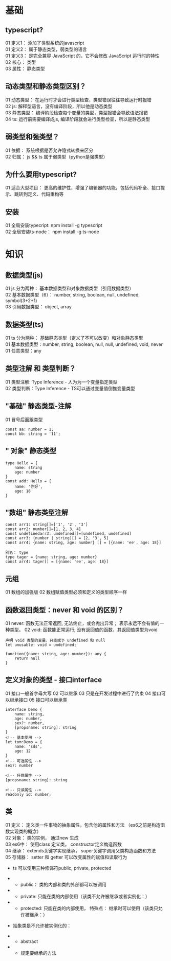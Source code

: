 # 基础

## typescript?
01 定义1： 添加了类型系统的javascript<br>
01 定义2： 属于静态类型，弱类型的语言<br>
01 定义3： 是完全兼容 JavaScript 的，它不会修改 JavaScript 运行时的特性<br>
02 核心： 类型<br>
03 属性： 静态类型<br>

## 动态类型和静态类型区别？
01 动态类型： 在运行时才会进行类型检查，类型错误往往导致运行时报错<br>
02 js: 解释型语言，没有编译阶段，所以他是动态类型<br>
03 静态类型： 编译阶段检查每个变量的类型，类型报错会导致语法报错<br>
04 ts: 运行前需要编译成js, 编译阶段就会进行类型检查，所以是静态类型<br>

## 弱类型和强类型？
01 依据： 系统根据是否允许隐式转换来区分 <br>
02 归属： js && ts 属于弱类型（python是强类型） <br>

## 为什么要用typescript?
01 适合大型项目： 更高的维护性，增强了编辑器的功能，包括代码补全、接口提示、跳转到定义、代码重构等

## 安装
01 全局安装typecript: npm install -g typescript<br>
02 全局安装ts-node： npm install -g ts-node<br>


# 知识

## 数据类型(js)
01 js 分为两种： 基本数据类型和对象数据类型（引用数据类型）<br>
02 基本数据类型（6）： number, string, boolean, null, undefined, symbol(3+2+1)<br>
03 引用数据类型： object, array<br>

## 数据类型(ts)
01 ts 分为两种： 基础静态类型（定义了不可以改变）和对象静态类型<br>
01 基本数据类型：number, string, boolean, null, null, undefined, void, never<br> 
01 任意类型：any<br> 

## 类型注解 和 类型判断？
01 类型注解: Type Inference - 人为为一个变量指定类型<br>
02 类型判断：Type Inference - TS可以通过变量值倒推变量类型<br>

## "基础" 静态类型-注解
01 冒号后面跟类型
````
const aa: number = 1;
const bb: string = '11';

````

## " 对象" 静态类型
````
type Hello = {
    name: string
    age: number
}
const add: Hello = {
    name: '你好',
    age: 18
}
````

## "数组" 静态类型注解
````
const arr1: string[]=['1', '2', '3']
const arr2: number[]=[1, 2, 3, 4]
const undefinedarr3: undefined[]=[undefined, undefined]
const arr3: (number | string)[] = [2, '3', 5]
const arr4: {name: string, age: number} [] = [{name: 'ee', age: 18}]

别名： type
type tager = {name: string, age: number}
const arr4: tager[] = [{name: 'ee', age: 18}]
````

## 元组
01 数组的加强版
02 数组赋值类型必须和定义的类型顺序一样

## 函数返回类型：never 和 void 的区别？
01 never: 函数无法正常返回, 无法终止，或会抛出异常； 表示永远不会有值的一种类型。
02 void: 函数能正常运行; 没有返回值的函数，其返回值类型为void
````
声明 void 类型的变量，只能赋予 undefined 和 null
let unusable: void = undefined;

function({name: string, age: number}): any {
    return null
}

````

## 定义对象的类型 -  接口interface 
01 接口一般首字母大写
02 可以继承
03 只是在开发过程中进行了约束
04 接口可以继承接口
05 接口可以继承类

````
interface Demo {
    name: string,
    age: number,
    sex?: number,
    [propsname: string]: string
}
<!-- 基本使用 -->
let tom:Demo = {
    name: 'sds',
    age: 12
}
<!-- 可选属性 -->
sex?: number

<!-- 任意属性 -->
[propsname: string]: string

<!-- 只读属性 -->
readonly id: number;
````


## 类
01 定义： 定义类一件事物的抽象属性，包含他的属性和方法 （es6之前是构造函数实现类的概念）<br>
02 对象： 类的实例， 通过new 生成<br>
03 es6中： 使用class 定义类， constructor定义构造函数<br>
04 继承： extends关键字实现继承， super关键字调用父类构造函数和方法<br>
05 存储器： setter 和 getter 可以改变属性的赋值和读取行为<br>

+ ts 可以使用三种修饰符public, private, protected<br>
+ + public： 类的内部和类的外部都可以被调用<br>
+ + private: 只能在类的内部使用（该类不允许被继承或者实例化：）<br>
+ + protected: 只能在类的内部使用， 特殊点： 继承时可以使用（该类只允许被继承：）<br>

+ 抽象类是不允许被实例化的：<br>
+ + abstract
+ + 规定要继承的方法


